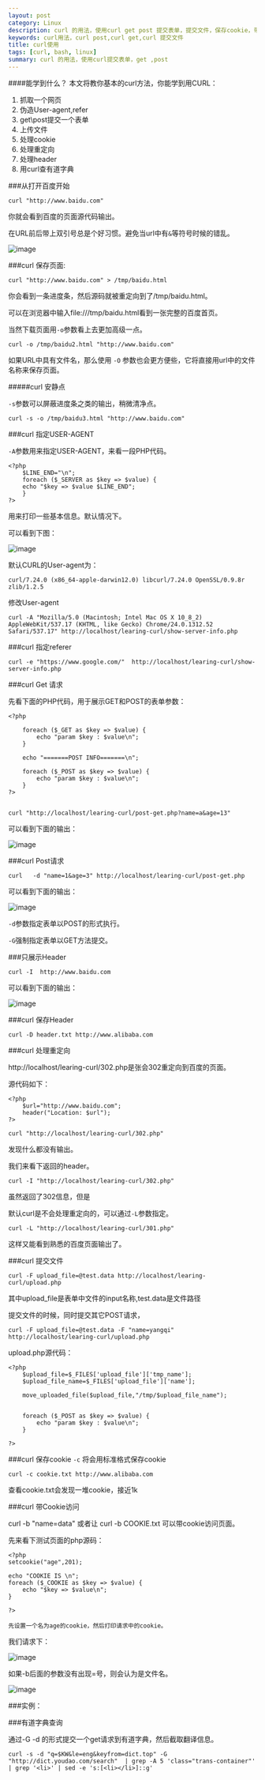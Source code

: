 ```yaml
---
layout: post
category: Linux
description: curl 的用法，使用curl get post 提交表单，提交文件，保存cookie，带cookie访问
keywords: curl用法，curl post,curl get,curl 提交文件
title: curl使用
tags: [curl, bash, linux]
summary: curl 的用法，使用curl提交表单，get ,post
---
```


####能学到什么？
本文将教你基本的curl方法，你能学到用CURL：

1.	抓取一个网页
2.	伪造User-agent,refer
3.	get\post提交一个表单
4.	上传文件
5.	处理cookie
6.	处理重定向
7.	处理header
8.	用curl查有道字典

###从打开百度开始

	curl "http://www.baidu.com"
	
你就会看到百度的页面源代码输出。

在URL前后带上双引号总是个好习惯。避免当url中有`&`等符号时候的错乱。

![image](http://llohellohe.github.com/code/learning-curl/imgs/first-baidu.png)

###curl 保存页面:
	
	curl "http://www.baidu.com" > /tmp/baidu.html

你会看到一条进度条，然后源码就被重定向到了/tmp/baidu.html。

可以在浏览器中输入file:///tmp/baidu.html看到一张完整的百度首页。

当然下载页面用`-o`参数看上去更加高级一点。

	curl -o /tmp/baidu2.html "http://www.baidu.com"
	
如果URL中具有文件名，那么使用 `-O` 参数也会更方便些，它将直接用url中的文件名称来保存页面。

#####curl 安静点

`-s`参数可以屏蔽进度条之类的输出，稍微清净点。
	
	curl -s -o /tmp/baidu3.html "http://www.baidu.com"
	
###curl 指定USER-AGENT

`-A`参数用来指定USER-AGENT，来看一段PHP代码。

	<?php
		$LINE_END="\n";
		foreach ($_SERVER as $key => $value) {
		echo "$key => $value $LINE_END";
		}
	?>

用来打印一些基本信息。默认情况下。

可以看到下图：

![image](http://llohellohe.github.com/code/learning-curl/imgs/basic.png)

默认CURL的User-agent为：
	
	curl/7.24.0 (x86_64-apple-darwin12.0) libcurl/7.24.0 OpenSSL/0.9.8r zlib/1.2.5

修改User-agent
	
	curl -A "Mozilla/5.0 (Macintosh; Intel Mac OS X 10_8_2) AppleWebKit/537.17 (KHTML, like Gecko) Chrome/24.0.1312.52 Safari/537.17" http://localhost/learing-curl/show-server-info.php
	


###curl 指定referer

	curl -e "https://www.google.com/"  http://localhost/learing-curl/show-server-info.php


###curl Get 请求

先看下面的PHP代码，用于展示GET和POST的表单参数：

	<?php

		foreach ($_GET as $key => $value) {
			echo "param $key : $value\n";
		}
		
		echo "=======POST INFO=======\n";
		
		foreach ($_POST as $key => $value) {
			echo "param $key : $value\n";
		}
	?>

	
	curl "http://localhost/learing-curl/post-get.php?name=a&age=13"
	
可以看到下面的输出：

![image](http://llohellohe.github.com/code/learning-curl/imgs/get.png)
	

###curl Post请求
	
	curl   -d "name=1&age=3" http://localhost/learing-curl/post-get.php
	
可以看到下面的输出：

![image](http://llohellohe.github.com/code/learning-curl/imgs/post.png)

	
`-d`参数指定表单以POST的形式执行。

`-G`强制指定表单以GET方法提交。

###只展示Header
	
	curl -I  http://www.baidu.com
	
可以看到下面的输出：

![image](http://llohellohe.github.com/code/learning-curl/imgs/header.png)


###curl 保存Header

	curl -D header.txt http://www.alibaba.com
	
###curl 处理重定向
	
http://localhost/learing-curl/302.php是张会302重定向到百度的页面。

源代码如下：
	
	<?php
		$url="http://www.baidu.com";
		header("Location: $url");
	?>
	
	curl "http://localhost/learing-curl/302.php" 

发现什么都没有输出。

我们来看下返回的header。
	
	curl -I "http://localhost/learing-curl/302.php" 
	
虽然返回了302信息，但是
	
默认curl是不会处理重定向的，可以通过`-L`参数指定。
	
	curl -L "http://localhost/learing-curl/301.php"
	
这样又能看到熟悉的百度页面输出了。
	
###curl 提交文件

	curl -F upload_file=@test.data http://localhost/learing-curl/upload.php
	
其中upload_file是表单中文件的input名称,test.data是文件路径

提交文件的时候，同时提交其它POST请求，
	
	curl -F upload_file=@test.data -F "name=yangqi" http://localhost/learing-curl/upload.php

upload.php源代码：

	<?php
		$upload_file=$_FILES['upload_file']['tmp_name'];  
		$upload_file_name=$_FILES['upload_file']['name'];
		
		move_uploaded_file($upload_file,"/tmp/$upload_file_name");
		
		
		foreach ($_POST as $key => $value) {
			echo "param $key : $value\n";
		}
		
	?>

###curl 保存cookie
`-c` 将会用标准格式保存cookie

	curl -c cookie.txt http://www.alibaba.com
	
查看cookie.txt会发现一堆cookie，接近1k	

###curl 带Cookie访问

curl -b "name=data" 或者让 curl -b COOKIE.txt 可以带cookie访问页面。

先来看下测试页面的php源码：

	<?php
	setcookie("age",201);
	
	echo "COOKIE IS \n";
	foreach ($_COOKIE as $key => $value) {
		echo "$key => $value\n";
	}

	?>
	
	先设置一个名为age的cookie，然后打印请求中的cookie。

我们请求下：	

![image](http://llohellohe.github.com/code/learning-curl/imgs/cookie.png)

如果-b后面的参数没有出现=号，则会认为是文件名。

![image](http://llohellohe.github.com/code/learning-curl/imgs/with-cookie.png)

###实例：

###有道字典查询

通过-G -d 的形式提交一个get请求到有道字典，然后截取翻译信息。
	
	curl -s -d "q=$KW&le=eng&keyfrom=dict.top" -G  "http://dict.youdao.com/search"  | grep -A 5 'class="trans-container"'   | grep '<li>' | sed -e 's:[<li></li>]::g'


